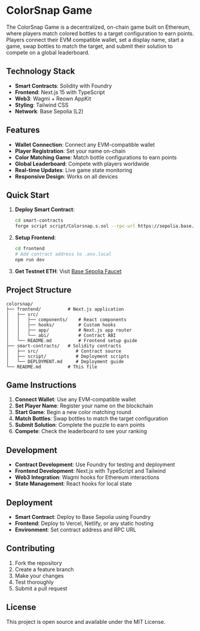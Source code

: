 # ColorSnap Game

The ColorSnap Game is a decentralized, on-chain game built on Ethereum, where players match colored bottles to a target configuration to earn points. Players connect their EVM compatible wallet, set a display name, start a game, swap bottles to match the target, and submit their solution to compete on a global leaderboard.

## Technology Stack

- **Smart Contracts**: Solidity with Foundry
- **Frontend**: Next.js 15 with TypeScript
- **Web3**: Wagmi + Reown AppKit
- **Styling**: Tailwind CSS
- **Network**: Base Sepolia (L2)

## Features

- **Wallet Connection**: Connect any EVM-compatible wallet
- **Player Registration**: Set your name on-chain
- **Color Matching Game**: Match bottle configurations to earn points
- **Global Leaderboard**: Compete with players worldwide
- **Real-time Updates**: Live game state monitoring
- **Responsive Design**: Works on all devices

## Quick Start

1. **Deploy Smart Contract**:
   ```bash
   cd smart-contracts
   forge script script/Colorsnap.s.sol --rpc-url https://sepolia.base.org --broadcast
   ```

2. **Setup Frontend**:
   ```bash
   cd frontend
   # Add contract address to .env.local
   npm run dev
   ```

3. **Get Testnet ETH**: Visit [Base Sepolia Faucet](https://www.coinbase.com/faucets/base-ethereum-sepolia-faucet)

## Project Structure

```
colorsnap/
├── frontend/          # Next.js application
│   ├── src/
│   │   ├── components/    # React components
│   │   ├── hooks/         # Custom hooks
│   │   ├── app/           # Next.js app router
│   │   └── abi/           # Contract ABI
│   └── README.md          # Frontend setup guide
├── smart-contracts/   # Solidity contracts
│   ├── src/              # Contract source
│   ├── script/           # Deployment scripts
│   └── DEPLOYMENT.md     # Deployment guide
└── README.md          # This file
```

## Game Instructions

1. **Connect Wallet**: Use any EVM-compatible wallet
2. **Set Player Name**: Register your name on the blockchain
3. **Start Game**: Begin a new color matching round
4. **Match Bottles**: Swap bottles to match the target configuration
5. **Submit Solution**: Complete the puzzle to earn points
6. **Compete**: Check the leaderboard to see your ranking

## Development

- **Contract Development**: Use Foundry for testing and deployment
- **Frontend Development**: Next.js with TypeScript and Tailwind
- **Web3 Integration**: Wagmi hooks for Ethereum interactions
- **State Management**: React hooks for local state

## Deployment

- **Smart Contract**: Deploy to Base Sepolia using Foundry
- **Frontend**: Deploy to Vercel, Netlify, or any static hosting
- **Environment**: Set contract address and RPC URL

## Contributing

1. Fork the repository
2. Create a feature branch
3. Make your changes
4. Test thoroughly
5. Submit a pull request

## License

This project is open source and available under the MIT License.

